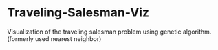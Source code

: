 # Traveling-Salesman-Viz
Visualization of the traveling salesman problem using genetic algorithm. (formerly used nearest neighbor)
